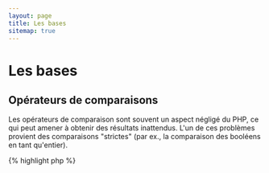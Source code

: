 ```yaml
---
layout: page
title: Les bases
sitemap: true
---
```


# Les bases

## Opérateurs de comparaisons

Les opérateurs de comparaison sont souvent un aspect négligé du PHP, ce qui peut amener à obtenir
des résultats inattendus. L'un de ces problèmes provient des comparaisons "strictes"
(par ex., la comparaison des booléens en tant qu'entier).

{% highlight php %}
<?php
$a = 5;   // 5 est un entier

var_dump($a == 5);       // compare la valeur; retourne true
var_dump($a == '5');     // compare la valeur (ignore le type); retourne true
var_dump($a === 5);      // compare à la fois la valeur et le type (entier vs. entier); retourne true
var_dump($a === '5');    // compare à la fois la valeur et le type (entier vs. string); retourne false

/**
 * Comparaison stricte
 */
if (strpos('testing', 'test')) {    // 'test' est trouvé à la position 0 qui est alors évalué à 'false'
    // code...
}

vs.

if (strpos('testing', 'test') !== false) {    // true étant donné qu'une comparaison stricte est faite (0 !== false)
    // code...
}
{% endhighlight %}

* [Opérateurs de comparaison](http://php.net/manual/fr/language.operators.comparison.php)
* [Table des comparaisons](http://php.net/manual/fr/types.comparisons.php)

## Structure de contrôle

### Instruction if

Lors de l'utilisation des instructions 'if/else' à l'intérieur d'une fonction ou d'une classe, il y a une idée fausse
qui veut que 'else' doit être utilisé conjointement à un 'if' de façon à traiter les différents cas possibles.
Cependant, si le but est de déterminer la valeur de retour et que les blocs contiennent l'instruction 'return'
alors le bloc 'else' n'a plus d'intérêt.

{% highlight php %}
<?php
function test($a)
{
    if ($a) {
        return true;
    } else {
        return false;
    }
}

vs.

function test($a)
{
    if ($a) {
        return true;
    }
    return false;    // else n'est pas nécessaire
}
{% endhighlight %}

* [Instruction if](http://php.net/manual/fr/control-structures.if.php)

### Instruction switch

L'instruction 'switch' est un bon moyen d'éviter de taper un nombre d'instructions 'if/else if' sans fin mais il y a
plusieurs choses à savoir :
- l'instruction 'switch' ne compare que la valeur de la variable, pas son type (équivalent à '==')
- Le programme parcourt l'ensemble des cas définis par l'instruction 'case' jusqu'à trouver une correspondance.
Si rien n'est trouvé alors l'instruction 'default' est utilisée (si elle est définie)
- Sans l'instruction 'break', le programme continuera de parcourir les cas possibles jusqu'à tomber sur une
instruction 'break/return' (si elle est définie)
- À l'intérieur d'une fonction, utiliser l'instruction 'return' supprime le besoin d'une instruction 'break' étant
donné qu'il termine l'exécution de la fonction.

{% highlight php %}
<?php
$answer = test(2);    // Le code sera implémenté à la fois pour 'case 2' et 'case 3'

function test($a)
{
    switch ($a) {
        case 1:
            // code...
            break;             // break est utilisé pour stopper l'exécution et sortir du 'switch'
        case 2:
            // code...         // sans break, la comparaison continuera jusqu'à 'case 3'
        case 3:
            // code...
            return $result;    // à l'intérieur d'une fonction, 'return' termine l'exécution de la fonction
        default:
            // code...
            return $error;
    }
}
{% endhighlight %}

* [Instruction switch](http://php.net/manual/fr/control-structures.switch.php)
* [PHP switch](http://phpswitch.com/) (en)

## Espace de noms global

Vous pouvez trouver lors de l'utilisation d'espace de noms que les fonctions "internes" sont cachées par les fonctions
que vous écrivez. Pour régler ce problème, vous devez vous référer à l'espace de noms global en utilisant un
'backslash' devant le nom de vos fonctions.

{% highlight php %}
<?php
namespace phptherightway;

function fopen()
{
    $file = \fopen();    // Notre fonction a le même nom que la fonction interne.
                         // Exécuter la fonction interne en y préfixant le caractère '\'.
}

function array()
{
    $iterator = new \ArrayIterator();    // ArrayIterator est une classe interne au language.
                                         // Si vous l'utiliser sans '\' alors le programme tentera
                                         // de trouver cette classe à l'intérieur de votre espace de noms.
}
{% endhighlight %}

* [Espace global](http://php.net/manual/fr/language.namespaces.global.php)
* [Règles globales](http://php.net/manual/fr/userlandnaming.rules.php)

## Strings

### Concaténation

- Si la ligne que vous écrivez est plus grande que 120 caractères, songez à utiliser la concaténation
- Pour des questions de lisibilité, il est préférable d'utiliser l'opérateur de concaténation plutôt que l'opérateur
d'affectation composé (.=)
- Indentez votre code lorsque vous retournez à la ligne


{% highlight php %}
<?php
$a  = 'Exemple multi-lignes';    // concaténer à l'aide de l'opérateur d'affectation composé (.=)
$a .= "\n";
$a .= 'de ce qu\'il ne faut pas faire';

vs.

$a = 'Exemple multi-lignes'      // opérateur de concaténation (.)
    . "\n"                     // en indentant les nouvelles lignes
    . 'de ce qu\'il faut faire';
{% endhighlight %}

* [Opérateurs de concaténation](http://php.net/manual/fr/language.operators.string.php)

### Type String

La chaîne de caractères (String) est une fonctionnalité qui revient souvent dans les conversations
au sein de la communauté PHP mais heureusement cette section va vous expliquer les différences
entre les différentes string possibles et leurs intérêts/cas d'utilisations.

#### Guillemet simple

Les guillemets simples sont le moyen le plus simple de définir une chaîne de caractères et sont souvent la plus rapide.
Leur vitesse provient du fait que PHP n'analyse pas ces chaînes (par ex., pour y évaluer des variables à l'intérieur).
Ils sont utiles pour :

- Les chaînes de caractères qui n'ont pas besoin d'être analysées
- L'écriture d'une variable en texte brut

{% highlight php %}
<?php
echo 'Voici ma chaîne de caractères, regardez comme elle est jolie.';    // pas besoin d'analyser une simple chaîne

/**
 * Sortie:
 *
 * Voici ma chaîne de caractères, regardez comme elle est jolie.
 */
{% endhighlight %}

* [Guillemet simple](http://www.php.net/manual/fr/language.types.string.php#language.types.string.syntax.single)

#### Guillemet double

Les guillemets doubles sont le couteau suisse des chaînes de caractères mais sont cependant plus lents étant donné
que celles-ci doivent être analysées. Ils sont utiles pour :

- Les chaînes contenant des caractères échappés (par ex., \n, \", etc)
- Les chaînes contenant à la fois du texte brut et des variables à l'intérieur
- une meilleur lisibilité

{% highlight php %}
<?php
echo 'phptherightway est ' . $adjectif . '.'     // Un exemple de guillement simple utilisé avec des variables
    . "\n"                                       // et des caractères échappés
    . 'J\'adore le ' . $code . '!';

vs.

echo "phptherightway est $adjectif.\n J'adore le $code!"  // Au lieu d'utiliser de multiples concaténations,
                                                               // les guillemets doubles améliore la lisibilité
{% endhighlight %}

En utilisant des guillemets doubles contenant des variables, il arrive souvent que cette variable soit collé à un
autre caractère. Le résultat étant que PHP ne la verra plus. Pour régler ce problème, entourez la variable à l'aide
d'une paire d'accolades.

{% highlight php %}
<?php
$abricot = 'abricot';
echo "J'ai bu du jus à base de $abricots";    // $abricot ne peut être analysé

vs.

$abricot = 'abricot';
echo "J'ai bu du jus à base de {$abricot}s";    // $abricot est correctement traité

/**
 * Les variables complexes seront aussi analysées à l'intérieur des accolades
 */

$jus = array('pomme', 'orange', 'abricot');
echo "J'ai bu du jus à base de {$jus[1]}s";   // $jus[1] est aussi correctement traité
{% endhighlight %}

* [Guillemet double](http://www.php.net/manual/fr/language.types.string.php#language.types.string.syntax.double)

#### Syntaxe Nowdoc

La syntaxe Nowdoc a été introduit dans la version 5.3 et se comporte de la même façon que les guillemets simples
excepté le fait que qu'elle est plus pratique pour écrire plusieurs lignes sans concaténation.

{% highlight php %}
<?php
$str = <<<'EOD'             // débute par <<<
Exemple de chaine
s'étendant sur plusieurs lignes
et utilisant la syntaxe Nowdoc
$a n'est pas évalué.
EOD;                        // le mot 'EOD' termine la chaîne. Il doit se trouver au début d'une nouvelle ligne

/**
 * Sortie:
 *
 * Exemple de chaîne
 * s'étendant sur plusieurs lignes
 * et utilisant la syntaxe Nowdoc
 * $a n'est pas évalué.
 */
{% endhighlight %}

* [Syntaxe Nowdoc](http://www.php.net/manual/fr/language.types.string.php#language.types.string.syntax.nowdoc)

#### Syntaxe Heredoc

La syntaxe Heredoc se comporte de la même façon que les guillemets doubles
excepté le fait que qu'elle est plus pratique pour écrire plusieurs lignes sans concaténation.

{% highlight php %}
<?php
$a = 'Variables';

$str = <<<EOD               // débute par <<<
Exemple de chaine
s'étendant sur plusieurs lignes
et utilisant la syntaxe Heredoc
$a est analysé.
EOD;                        // le mot 'EOD' termine la chaîne. Il doit se trouver au début d'une nouvelle ligne

/**
 * Sortie:
 *
 * Exemple de chaîne
 * s'étendant sur plusieurs lignes
 * et utilisant la syntaxe Heredoc
 * Variables est analysé.
 */
{% endhighlight %}

* [Syntaxe Heredoc](http://www.php.net/manual/fr/language.types.string.php#language.types.string.syntax.heredoc)

## Opérateur ternaire

L'opérateur ternaire est un bon moyen de condenser la paire d'instruction 'if/else' mais est trop souvent utilisé.
Bien que les opérateurs ternaires puissent se trouver à l'intérieur d'autres opérateurs ternaires, il est souvent
conseillé de n'en utiliser qu'un seul par ligne par souci de lisibilité.

{% highlight php %}
<?php
$a = 5;
echo ($a == 5) ? 'yay' : 'nay';

vs.

// Opérateur ternaire imbriqué
$b = 10;
echo ($a) ? ($a == 5) ? 'yay' : 'nay' : ($b == 10) ? 'excessif' : ':(';    // imbrication excessive, lisibilité réduite
{% endhighlight %}

_N.d.T._: PHP évalue l'opérateur de gauche à droite (associativité à gauche) contrairement au C ce qui peut provoquer
des erreurs :
{% highlight php %}
<?php
echo (true ? 'true' : false ? 't' : 'f'); // affiche 't' alors qu'on s'attendrait à 'true'

// voici comment PHP interprète l'expression ci-dessus
echo ((true ? 'true' : false) ? 't' : 'f');

// pour corriger cela, il faut donc explicitement mettre les parenthèses
echo (true ? 'true' : (false ? 't' : 'f'));
{% endhighlight %}

Pour 'retourner' une valeur avec l'opérateur ternaire, utilisez la syntaxe correcte.

{% highlight php %}
<?php
$a = 5;
echo ($a == 5) ? return true : return false;    // Cet exemple renvoie une erreur

vs.

$a = 5;
return ($a == 5) ? 'yay' : 'nope';    // cet exemple renvoie 'yay'
{% endhighlight %}

* [Opérateur ternaire](http://php.net/manual/fr/language.operators.comparison.php)

## Déclaration de variables

Parfois, les programmeurs essaient de rendre leur code plus "propre" en déclarant des variables prédéfinies avec un
autre nom. Ce qui se passe en réalité, c'est que la consommation mémoire va doubler. Avec l'exemple ci-dessous,
disons que la chaîne de caractères contient 1Mio de données. En copiant cette variable, le poids de l'exécution de ce
script passera alors à 2Mio.

{% highlight php %}
<?php
$about = 'Une très longue chaîne';    // utilise 2Mio de mémoire
echo $about;

vs.

echo 'Une très longue chaîne';        // utilise 1Mio de mémoire
{% endhighlight %}

* [Astuce pour améliorer la performance](http://web.archive.org/web/20140625191431/https://developers.google.com/speed/articles/optimizing-php) (en)
